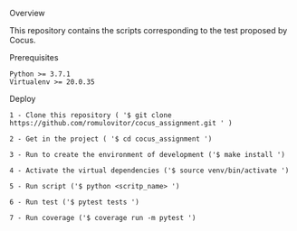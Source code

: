 Overview

This repository contains the scripts corresponding to the test proposed by Cocus.

Prerequisites

    Python >= 3.7.1
    Virtualenv >= 20.0.35

Deploy
    
    1 - Clone this repository ( '$ git clone https://github.com/romulovitor/cocus_assignment.git ' )
    
    2 - Get in the project ( '$ cd cocus_assignment ')
    
    3 - Run to create the environment of development ('$ make install ')
    
    4 - Activate the virtual dependencies ('$ source venv/bin/activate ')
    
    5 - Run script ('$ python <scritp_name> ')
    
    6 - Run test ('$ pytest tests ')

    7 - Run coverage ('$ coverage run -m pytest ')
